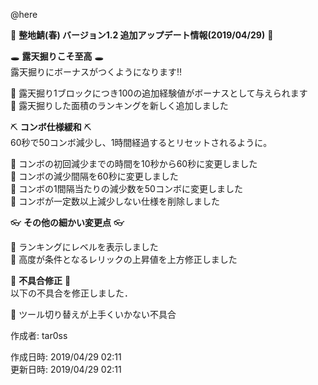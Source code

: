 @here 

:cherry_blossom:  **__整地鯖(春) バージョン1.2 追加アップデート情報(2019/04/29)__** :cherry_blossom:  


:hole: **__露天掘りこそ至高__** :hole:  
露天掘りにボーナスがつくようになります‼

:diamond_shape_with_a_dot_inside: 露天掘り1ブロックにつき100の追加経験値がボーナスとして与えられます  
:diamond_shape_with_a_dot_inside: 露天掘りした面積のランキングを新しく追加しました  


:pick: **__コンボ仕様緩和__** :pick:   
60秒で50コンボ減少し、1時間経過するとリセットされるように。

:diamond_shape_with_a_dot_inside: コンボの初回減少までの時間を10秒から60秒に変更しました  
:diamond_shape_with_a_dot_inside: コンボの減少間隔を60秒に変更しました  
:diamond_shape_with_a_dot_inside: コンボの1間隔当たりの減少数を50コンボに変更しました  
:diamond_shape_with_a_dot_inside: コンボが一定数以上減少しない仕様を削除しました    


:eyeglasses: **__その他の細かい変更点__** :eyeglasses:    

:diamond_shape_with_a_dot_inside: ランキングにレベルを表示しました  
:diamond_shape_with_a_dot_inside: 高度が条件となるレリックの上昇値を上方修正しました  


:bow: **__不具合修正__** :bow:   
以下の不具合を修正しました．  

:diamond_shape_with_a_dot_inside: ツール切り替えが上手くいかない不具合


作成者: tar0ss  

作成日時: 2019/04/29 02:11  
更新日時: 2019/04/29 02:11 
